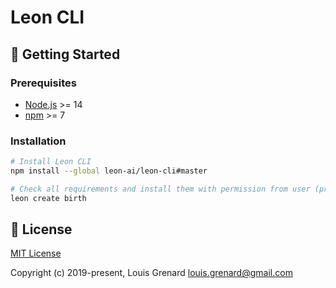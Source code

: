 # Leon CLI

## 🚀 Getting Started

### Prerequisites

- [Node.js](https://nodejs.org/) >= 14
- [npm](https://npmjs.com/) >= 7

### Installation

```sh
# Install Leon CLI
npm install --global leon-ai/leon-cli#master

# Check all requirements and install them with permission from user (prompts)
leon create birth
```

## 📝 License

[MIT License](https://github.com/leon-ai/leon/blob/develop/LICENSE.md)

Copyright (c) 2019-present, Louis Grenard <louis.grenard@gmail.com>
